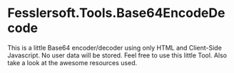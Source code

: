 # Fesslersoft.Tools.Base64EncodeDecode
This is a little Base64 encoder/decoder using only HTML and Client-Side Javascript. No user data will be stored. Feel free to use this little Tool. Also take a look at the awesome resources used.
